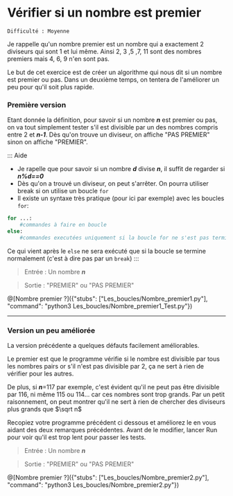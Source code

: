 # Vérifier si un nombre est premier
`Difficulté : Moyenne`

Je rappelle qu'un nombre premier est un nombre qui a exactement 2 diviseurs qui sont 1 et lui même. Ainsi 2, 3 ,5 ,7, 11 sont des nombres premiers mais 4, 6, 9 n'en sont pas.

Le but de cet exercice est de créer un algorithme qui nous dit si un nombre est premier ou pas. Dans un deuxième temps, on tentera de l'améliorer un peu pour qu'il soit plus rapide.

### Première version

Etant donnée la définition, pour savoir si un nombre ***n*** est premier ou pas, on va tout simplement tester s'il est divisible par un des nombres compris entre 2 et ***n-1***. Dès qu'on trouve un diviseur, on affiche "PAS PREMIER" sinon on affiche "PREMIER".

::: Aide
+ Je rapelle que pour savoir si un nombre ***d*** divise ***n***, il suffit de regarder si ***n%d==0***
+ Dès qu'on a trouvé un diviseur, on peut s'arrêter. On pourra utiliser break si on utilise un boucle `for`
+ Il existe un syntaxe très pratique (pour ici par exemple) avec les boucles `for`:
```Python
for ...:
    #commandes à faire en boucle
else:
    #commandes executées uniquement si la boucle for ne s'est pas terminée par un break
```
Ce qui vient après le `else` ne sera exécuté que si la boucle se termine normalement (c'est à dire pas par un `break`)
:::

> Entrée : Un nombre ***n***

> Sortie : "PREMIER" ou "PAS PREMIER"

@[Nombre premier ?]({"stubs": ["Les_boucles/Nombre_premier1.py"], "command": "python3 Les_boucles/Nombre_premier1_Test.py"})

---

### Version un peu améliorée

La version précédente a quelques défauts facilement améliorables. 

Le premier est que le programme vérifie si le nombre est divisible par tous les nombres pairs or s'il n'est pas divisible par 2, ça ne sert à rien de vérifier pour les autres.

De plus, si ***n***=117 par exemple, c'est évident qu'il ne peut pas être divisible par 116, ni même 115 ou 114... car ces nombres sont trop grands. Par un petit raisonnement, on peut montrer qu'il ne sert à rien de chercher des diviseurs plus grands que $`\sqrt n`$

Recopiez votre programme précédent ci dessous et améliorez le en vous aidant des deux remarques précédentes.
Avant de le modifier, lancer Run pour voir qu'il est trop lent pour passer les tests.

> Entrée : Un nombre ***n***

> Sortie : "PREMIER" ou "PAS PREMIER"

@[Nombre premier ?]({"stubs": ["Les_boucles/Nombre_premier2.py"], "command": "python3 Les_boucles/Nombre_premier2.py"})




